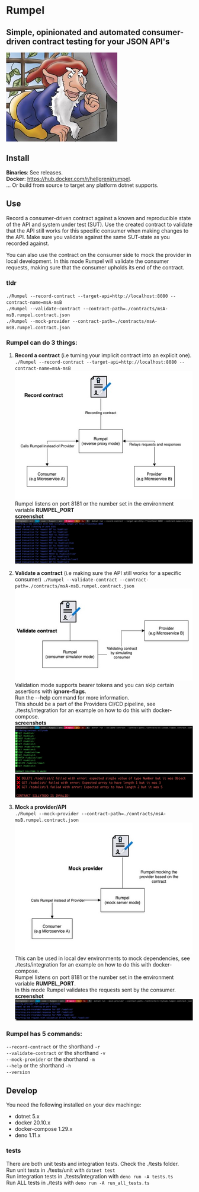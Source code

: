 # Rumpel
## Simple, opinionated and automated consumer-driven contract testing for your JSON API's


![./img/rumpel.jpeg](./img/rumpel.jpeg)

## Install   
**Binaries**: See releases.  
**Docker**:   https://hub.docker.com/r/hellgrenj/rumpel.  
... Or build from source to target any platform dotnet supports.  

## Use


Record a consumer-driven contract against a known and reproducible state of the API and system under test (SUT). Use the created contract to validate that the API still works for this specific consumer when making changes to the API. Make sure you validate against the same SUT-state as you recorded against.  

You can also use the contract on the consumer side to mock the provider in local development. In this mode Rumpel will validate the consumer requests, making sure that the consumer upholds its end of the contract.  

### tldr
``./Rumpel --record-contract --target-api=http://localhost:8080 --contract-name=msA-msB``  
``./Rumpel --validate-contract --contract-path=./contracts/msA-msB.rumpel.contract.json``  
``./Rumpel --mock-provider --contract-path=./contracts/msA-msB.rumpel.contract.json``  
### Rumpel can do **3** things:     
 1. **Record a contract** (i.e turning your implicit contract into an explicit one).   
``./Rumpel --record-contract --target-api=http://localhost:8080 --contract-name=msA-msB``  
![./img/recording.jpg](./img/recording.jpg)   
Rumpel listens on port 8181 or the number set in the environment variable **RUMPEL_PORT**   
**screenshot**   
![./img/recording.png](./img/recording.png)  

2. **Validate a contract** (i.e making sure the API still works for a specific consumer)   ``./Rumpel --validate-contract --contract-path=./contracts/msA-msB.rumpel.contract.json``  
![./img/validating.jpg](./img/validating.jpg)     
Validation mode supports bearer tokens and you can skip certain assertions with   **ignore-flags**.     
Run the --help command for more information.   
This should be a part of the Providers CI/CD pipeline, see ./tests/integration for an example on how to do this with docker-compose.  
**screenshots**  
![./img/validating.png](./img/validating.png)  
![./img/failedValidation.png](./img/failedValidation.png)   
3. **Mock a provider/API**  
``./Rumpel --mock-provider --contract-path=./contracts/msA-msB.rumpel.contract.json``   
![./img/mocking.jpg](./img/mocking.jpg)  
This can be used in local dev environments to mock dependencies, see ./tests/integration for an example on how to do this with docker-compose.  
Rumpel listens on port 8181 or the number set in the environment variable **RUMPEL_PORT**.    
In this mode Rumpel validates the requests sent by the consumer.  
**screenshot**  
![./img/mocking.png](./img/mocking.png) 

### Rumpel has 5 commands:

``--record-contract`` or the shorthand ``-r``  
``--validate-contract`` or the shorthand ``-v``  
``--mock-provider`` or the shorthand ``-m``  
``--help`` or the shorthand ``-h``  
``--version``   

## Develop 

You need the following installed on your dev machinge:  
* dotnet 5.x
* docker 20.10.x
* docker-compose 1.29.x
* deno 1.11.x

### tests
There are both unit tests and integration tests. Check the ./tests folder.    
Run unit tests in ./tests/unit with ``dotnet test``   
Run integration tests in ./tests/integration with ``deno run -A tests.ts``   
Run ALL tests in ./tests with ``deno run -A run_all_tests.ts`` 



